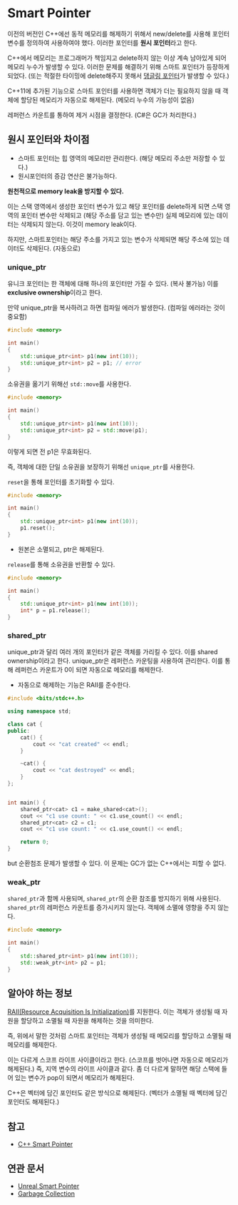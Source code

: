 # Smart Pointer

이전의 버전인 C++에선 동적 메모리를 해제하기 위해서 new/delete를 사용해 포인터 변수를 정의하여 사용하여야 했다. 이러한 포인터를 **원시 포인터**라고 한다.

C++에서 메모리는 프로그래머가 책임지고 delete하지 않는 이상 계속 남아있게 되어 메모리 누수가 발생할 수 있다. 이러한 문제를 해결하기 위해 스마트 포인터가 등장하게 되었다. (또는 적절한 타이밍에 delete해주지 못해서 [댕글링 포인터](../DanglingPointer/README.md)가 발생할 수 있다.)

C++11에 추가된 기능으로 스마트 포인터를 사용하면 객체가 더는 필요하지 않을 때 객체에 할당된 메모리가 자동으로 해제된다. (메모리 누수의 가능성이 없음)

레퍼런스 카운트를 통하여 제거 시점을 결정한다. (C#은 GC가 처리한다.)

## 원시 포인터와 차이점

- 스마트 포인터는 힙 영역의 메모리만 관리한다. (해당 메모리 주소만 저장할 수 있다.)
- 원시포인터의 증감 연산은 불가능하다.

**원천적으로 memory leak을 방지할 수 있다.**

이는 스택 영역에서 생성한 포인터 변수가 있고 해당 포인터를 delete하게 되면 스택 영역의 포인터 변수만 삭제되고 (해당 주소를 담고 있는 변수만) 실제 메모리에 있는 데이터는 삭제되지 않는다. 이것이 memory leak이다.

하지만, 스마트포인터는 해당 주소를 가지고 있는 변수가 삭제되면 해당 주소에 있는 데이터도 삭제된다. (자동으로)

### unique_ptr<T>

유니크 포인터는 한 객체에 대해 하나의 포인터만 가질 수 있다. (복사 불가능) 이를 **exclusive ownership**이라고 한다.

만약 unique_ptr을 복사하려고 하면 컴파일 에러가 발생한다. (컴파일 에러라는 것이 중요함)

```cpp
#include <memory>

int main()
{
    std::unique_ptr<int> p1(new int(10));
    std::unique_ptr<int> p2 = p1; // error
}
```

소유권을 옮기기 위해선 `std::move`를 사용한다.

```cpp
#include <memory>

int main()
{
    std::unique_ptr<int> p1(new int(10));
    std::unique_ptr<int> p2 = std::move(p1);
}
```

이렇게 되면 전 p1은 무효화된다.

즉, 객체에 대한 단일 소유권을 보장하기 위해선 `unique_ptr`를 사용한다.

`reset`을 통해 포인터를 초기화할 수 있다.

```cpp
#include <memory>

int main()
{
    std::unique_ptr<int> p1(new int(10));
    p1.reset();
}
```

- 원본은 소멸되고, ptr은 해제된다.

`release`를 통해 소유권을 반환할 수 있다.

```cpp
#include <memory>

int main()
{
    std::unique_ptr<int> p1(new int(10));
    int* p = p1.release();
}
```

### shared_ptr<T>

unique_ptr과 달리 여러 개의 포인터가 같은 객체를 가리킬 수 있다. 이를 shared ownership이라고 한다. unique_ptr은 레퍼런스 카운팅을 사용하여 관리한다. 이를 통해 레퍼런스 카운트가 0이 되면 자동으로 메모리를 해제한다.

- 자동으로 해제하는 기능은 RAII를 준수한다.

```cpp
#include <bits/stdc++.h>

using namespace std;

class cat {
public:
    cat() {
        cout << "cat created" << endl;
    }

    ~cat() {
        cout << "cat destroyed" << endl;
    }
};


int main() {
    shared_ptr<cat> c1 = make_shared<cat>();
    cout << "c1 use count: " << c1.use_count() << endl;
    shared_ptr<cat> c2 = c1;
    cout << "c1 use count: " << c1.use_count() << endl;

    return 0;
}
```

but 순환첨조 문제가 발생할 수 있다. 이 문제는 GC가 없는 C++에서는 피할 수 없다.

### weak_ptr<T>

`shared_ptr`과 함께 사용되며, `shared_ptr`의 순환 참조를 방지하기 위해 사용된다. `shared_ptr`의 레퍼런스 카운트를 증가시키지 않는다. 객체에 소멸에 영향을 주지 않는다.

```cpp
#include <memory>

int main()
{
    std::shared_ptr<int> p1(new int(10));
    std::weak_ptr<int> p2 = p1;
}
```

## 알아야 하는 정보

[RAII(Resource Acquisition Is Initialization)](../RAII/README.md)를 지원한다. 이는 객체가 생성될 때 자원을 할당하고 소멸될 때 자원을 해제하는 것을 의미한다.

즉, 위에서 말한 것처럼 스마트 포인터는 객체가 생성될 때 메모리를 할당하고 소멸될 때 메모리를 해제한다.

이는 다르게 스코프 라이프 사이클이라고 한다. (스코프를 벗어나면 자동으로 메모리가 해제된다.) 즉, 지역 변수의 라이프 사이클과 같다. 좀 더 다르게 말하면 해당 스택에 들어 있는 변수가 pop이 되면서 메모리가 해제된다.

C++은 벡터에 담긴 포인터도 같은 방식으로 해제된다. (벡터가 소멸될 때 벡터에 담긴 포인터도 해제된다.)

## 참고

- [C++ Smart Pointer](https://www.youtube.com/watch?v=SQYPN8FVCAI)

## 연관 문서

- [Unreal Smart Pointer](../../../GameEngine/Unreal/UnrealSmartPointer/README.md)
- [Garbage Collection](../../CsharpProgramming/GarbageCollection/README.md)